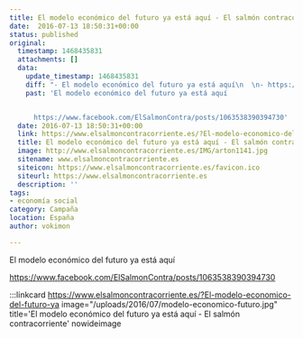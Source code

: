```yaml
---
title: El modelo económico del futuro ya está aquí - El salmón contracorriente
date:  2016-07-13 18:50:31+00:00
status: published
original:
  timestamp: 1468435831
  attachments: []
  data:
    update_timestamp: 1468435831
    diff: "- El modelo económico del futuro ya está aquí\n  \n- https://www.facebook.com/ElSalmonContra/posts/1063538390394730"
    past: 'El modelo económico del futuro ya está aquí


      https://www.facebook.com/ElSalmonContra/posts/1063538390394730'
  date: 2016-07-13 18:50:31+00:00
  link: https://www.elsalmoncontracorriente.es/?El-modelo-economico-del-futuro-ya
  title: El modelo económico del futuro ya está aquí - El salmón contracorriente
  image: http://www.elsalmoncontracorriente.es/IMG/arton1141.jpg
  sitename: www.elsalmoncontracorriente.es
  siteicon: https://www.elsalmoncontracorriente.es/favicon.ico
  siteurl: https://www.elsalmoncontracorriente.es
  description: ''
tags:
- economía social
category: Campaña
location: España
author: vokimon

---
```

El modelo económico del futuro ya está aquí

https://www.facebook.com/ElSalmonContra/posts/1063538390394730

:::linkcard https://www.elsalmoncontracorriente.es/?El-modelo-economico-del-futuro-ya image="/uploads/2016/07/modelo-economico-futuro.jpg" title='El modelo económico del futuro ya está aquí - El salmón contracorriente' nowideimage



